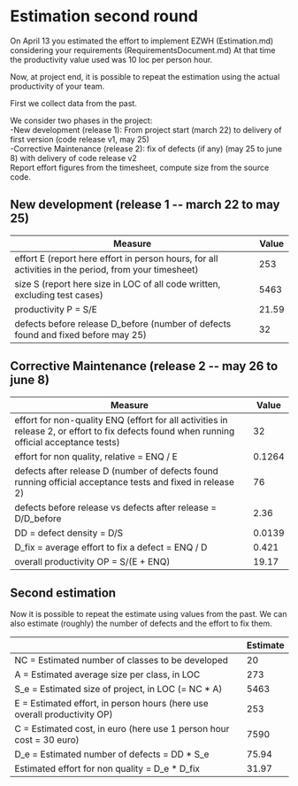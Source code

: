 # Estimation second round

On April 13 you estimated the effort to implement EZWH (Estimation.md) considering your requirements (RequirementsDocument.md)
At that time the productivity value used was 10 loc per person hour.   

Now, at project end, it is possible to repeat the 
estimation using the actual productivity of your team.


First we collect data from the past.   

We consider two phases in the project: <br>
-New development (release 1): From project start (march 22) to delivery of first version (code release v1, may 25) <br>
-Corrective Maintenance (release 2): fix of defects (if any)  (may 25 to june 8) with delivery of code release v2  <br>
Report effort figures from the timesheet, compute size from the source code.

## New development (release 1  -- march 22 to may 25)
| Measure| Value |
|---|---|
|effort E (report here effort in person hours, for all activities in the period, from your timesheet)  | 253 |
|size S (report here size in LOC of all code written, excluding test cases)  | 5463 |
|productivity P = S/E | 21.59 |
|defects before release D_before (number of defects found and fixed before may 25) | 32|



## Corrective Maintenance (release 2 -- may 26 to june 8)

| Measure | Value|
|---|---|
| effort for non-quality ENQ (effort for all activities in release 2, or effort to fix defects found when running official acceptance tests) |32|
| effort for non quality, relative = ENQ / E |0.1264|
|defects after release D (number of defects found running official acceptance tests and  fixed in release 2) | 76 |
| defects before release vs defects after release = D/D_before | 2.36|
|DD = defect density = D/S|0.0139|
|D_fix = average effort to fix a defect = ENQ / D |0.421|
|overall productivity OP = S/(E + ENQ)|19.17|

## Second estimation

Now it is possible to repeat the estimate using values from the past. We can also estimate (roughly) the number of defects and the effort to fix them.

|             | Estimate                        |             
| ----------- | ------------------------------- |  
| NC =  Estimated number of classes to be developed                         | 20    |             
|  A = Estimated average size per class, in LOC                             | 273   | 
| S_e = Estimated size of project, in LOC (= NC * A)                        | 5463  |
| E = Estimated effort, in person hours (here use overall productivity OP)  | 253   |   
| C = Estimated cost, in euro (here use 1 person hour cost = 30 euro)       | 7590  | 
| D_e = Estimated number of defects = DD * S_e                              | 75.94 |
| Estimated effort for non quality = D_e * D_fix                            | 31.97 |
